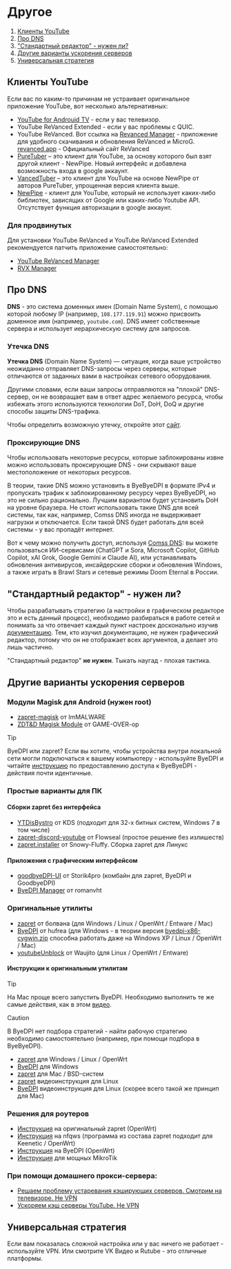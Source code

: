 # Другое

1. [Клиенты YouTube](#клиенты)
2. [Про DNS](#dns)
3. ["Стандартный редактор" - нужен ли?](#ui-editor)
4. [Другие варианты ускорения серверов](#other-options)
5. [Универсальная стратегия](#universal)

## <a id="клиенты">Клиенты YouTube</a>


Если вас по каким-то причинам не устраивает оригинальное приложение YouTube, вот несколько альтернативных:

- [YouTube for Androuid TV](https://play.google.com/store/apps/details?id=com.google.android.youtube.tv) - если у вас телевизор.
- YouTube ReVanced Extended - если у вас проблемы с QUIC.
- YouTube ReVanced. Вот ссылка на [Revanced Manager](https://revanced.net/revanced-manager) - приложение для удобного скачивания и обновления ReVanced и MicroG. [revanced.app](https://revanced.app/) - Официальный сайт ReVanced
- [PureTuber](https://play.google.com/store/apps/details?id=free.tube.premium.advanced.tuber) – это клиент для YouTube, за основу которого был взят другой клиент - NewPipe. Новый интерфейс и добавлена возможность входа в google аккаунт.
- [VancedTuber](https://vanced-official.com/) – это клиент для YouTube на основе NewPipe от авторов PureTuber, упрощенная версия клиента выше.
- [NewPipe](https://github.com/TeamNewPipe/NewPipe/releases) -  клиент для YouTube, который не использует каких-либо библиотек, зависящих от Google или каких-либо Youtube API. Отсутствует функция авторизации в google аккаунт.

### Для продвинутых

Для установки YouTube ReVanced и YouTube ReVanced Extended рекомендуется патчить приложение самостоятельно:

- [YouTube ReVanced Manager](https://github.com/ReVanced/revanced-manager)
- [RVX Manager](https://github.com/inotia00/revanced-manager)

## <a id="dns">Про DNS</a>

**DNS** - это система доменных имен (Domain Name System), с помощью которой любому IP (например, `108.177.119.91`) можно присвоить доменное имя (например, `youtube.com`). DNS имеет собственные сервера и использует иерархическую систему для запросов.

### Утечка DNS

**Утечка DNS** (Domain Name System) — ситуация, когда ваше устройство неожиданно отправляет DNS-запросы через серверы, которые отличаются от заданных вами в настройках сетевого оборудования.

Другими словами, если ваши запросы отправляются на "плохой" DNS-сервер, он не возвращает вам в ответ адрес желаемого ресурса, чтобы избежать этого используются технологии DoT, DoH, DoQ и другие способы защиты DNS-трафика.

Чтобы определить возможную утечку, откройте этот [сайт](https://browserleaks.com/dns).

### <a id="proxy-dns">Проксирующие DNS</a>

Чтобы использовать некоторые ресурсы, которые заблокированы извне можно использовать проксирующие DNS - они скрывают ваше местоположение от некоторых ресурсов.

В теории, такие DNS можно установить в ByeByeDPI в формате IPv4 и пропускать трафик к заблокированному ресурсу через ByeByeDPI, но это не сильно рационально. Лучшим вариантом будет установить DoH на уровне браузера. Не стоит использовать такие DNS для всей системы, так как, например, Comss DNS иногда не выдерживает нагрузки и отключается. Если такой DNS будет работать для всей системы - у вас пропадёт интернет.

Вот к чему можно получить доступ, используя  [Comss DNS](https://www.comss.ru/page.php?id=7315): вы можете пользоваться ИИ-сервисами (ChatGPT и Sora, Microsoft Copilot, GitHub Copilot, xAI Grok, Google Gemini и Claude AI), или устанавливать обновления антивирусов, инсайдерские сборки и обновления Windows, а также играть в Brawl Stars и сетевые режимы Doom Eternal в России.

## <a id="ui-editor">"Стандартный редактор" - нужен ли?</a>

Чтобы разрабатывать стратегию (а настройки в графическом редакторе это и есть данный процесс), необходимо разбираться в работе сетей и понимать за что отвечает каждый пункт настроек досконально изучив [документацию](https://github.com/hufrea/byedpi). Тем, кто изучил документацию, не нужен графический редактор, потому что он не отображает всех аргументов, а делает это лишь частично.

"Стандартный редактор" **не нужен**. Тыкать наугад - плохая тактика.

## <a id="other-options">Другие варианты ускорения серверов</a>

### Модули Magisk для Android (нужен root)

- [zapret-magisk](https://github.com/ImMALWARE/zapret-magisk) от ImMALWARE
- [ZDT&D Magisk Module](https://github.com/GAME-OVER-op/ZDT-D) от GAME-OVER-op

> [!TIP]
> ByeDPI или zapret? Если вы хотите, чтобы устройства внутри локальной сети могли подключаться к вашему компьютеру - используйте ByeDPI и читайте [инструкцию](features.md#раздача) по предоставлению доступа к ByeByeDPI - действия почти идентичные.

### Простые варианты для ПК

#### Сборки **zapret** без интерфейса

- [YTDisBystro](https://ntc.party/t/%D1%81%D0%B1%D0%BE%D1%80%D0%BA%D0%B0-ytdisbystro-%D0%BD%D0%B0-%D0%BE%D1%81%D0%BD%D0%BE%D0%B2%D0%B5-zapret-%D0%B4%D0%BB%D1%8F-windows-%D0%BE%D0%B1%D1%81%D1%83%D0%B6%D0%B4%D0%B5%D0%BD%D0%B8%D0%B5/13251) от KDS (подходит для 32-х битных систем, Windows 7 в том числе)
- [zapret-discord-youtube](https://github.com/Flowseal/zapret-discord-youtube) от Flowseal (простое решение без излишеств)
- [zapret.installer](https://github.com/Snowy-Fluffy/zapret.installer) от Snowy-Fluffy. Сборка zapret для Линукс

#### Приложения с графическим интерфейсом

- [goodbyeDPI-UI](https://github.com/Storik4pro/goodbyeDPI-UI) от Storik4pro (комбайн для zapret, ByeDPI и GoodbyeDPI)
- [ByeDPI Manager](https://github.com/romanvht/bdmanager/releases) от romanvht

### Оригинальные утилиты

- [zapret](https://github.com/bol-van/zapret) от болвана (для Windows / Linux / OpenWrt / Entware / Mac)
- [ByeDPI](https://github.com/hufrea/byedpi) от hufrea (для Windows - в теории версия [byedpi-x86-cygwin.zip](https://github.com/hufrea/byedpi/issues/219#issuecomment-2559707231) способна работать даже на Windows XP  / Linux / OpenWrt / Mac)
- [youtubeUnblock](https://github.com/Waujito/youtubeUnblock) от Waujito (для Linux / OpenWrt / Entware)

#### Инструкции к оригинальным утилитам

> [!TIP]
> На Mac проще всего запустить ByeDPI. Необходимо выполнить те же самые действия, как в этом [видео](https://youtu.be/zlWMp8IlGCU?si=xZ-xAlts09Atugvq).

> [!CAUTION]
> В ByeDPI нет подбора стратегий - найти рабочую стратегию необходимо самостоятельно (например, при помощи подбора в ByeByeDPI).

- [zapret](https://github.com/bol-van/zapret?tab=readme-ov-file#%D0%B1%D1%8B%D1%81%D1%82%D1%80%D1%8B%D0%B9-%D1%81%D1%82%D0%B0%D1%80%D1%82) для Windows / Linux / OpenWrt
- [ByeDPI](byedpi-guide-windows.md) для Windows
- [zapret](https://github.com/bol-van/zapret/blob/master/docs/bsd.md) для Mac / BSD-систем
- [zapret](https://www.youtube.com/watch?v=FdDC9R7gL-Y&t=53s) видеоинструкция для Linux
- [ByeDPI](https://youtu.be/zlWMp8IlGCU?si=xZ-xAlts09Atugvq) видеоинструкция для Linux (скорее всего такой же принцип для Mac)

### Решения для роутеров

- [Инструкция](https://github.com/bol-van/zapret/blob/master/docs/quick_start.md) на оригинальный zapret (OpenWrt)
- [Инструкция](https://github.com/Anonym-tsk/nfqws-keenetic) на nfqws (программа из состава zapret подходит для Keenetic / OpenWrt)
- [Инструкция](https://habr.com/ru/articles/856312/) на ByeDPI (OpenWrt)
- [Инструкция](https://habr.com/ru/articles/838452/) для мощных MikroTik

### При помощи домашнего прокси-сервера:

- [Решаем проблему устаревания кэширующих серверов. Смотрим на телевизоре. Не VPN](https://habr.com/ru/articles/870254/)
- [Ускоряем кэш серверы YouTube. Не VPN](https://habr.com/ru/articles/871460/)

## <a id="universal">Универсальная стратегия</a>

Если вам показалась сложной настройка или у вас ничего не работает - используйте VPN. Или смотрите VK Видео и Rutube - это отличные платформы.

